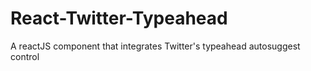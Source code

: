 # React-Twitter-Typeahead
A reactJS component that integrates Twitter's typeahead autosuggest control
